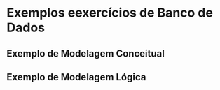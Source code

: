# Exemplos eexercícios de Banco de Dados

## Exemplo de Modelagem Conceitual



## Exemplo de Modelagem Lógica

